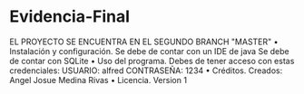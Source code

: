 # Evidencia-Final
EL PROYECTO SE ENCUENTRA EN EL SEGUNDO BRANCH "MASTER"
• Instalación y configuración.
Se debe de contar con un IDE de java 
Se debe de contar con SQLite
• Uso del programa.
Debes de tener acceso con estas credenciales: 
USUARIO: alfred
CONTRASEÑA: 1234
• Créditos.
Creados: Angel Josue Medina Rivas
• Licencia.
Version 1

